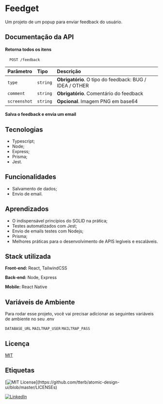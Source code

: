 # Feedget

Um projeto de um popup para enviar feedback do usuário.

## Documentação da API

#### Retorna todos os itens

```http
  POST /feedback
```

| Parâmetro    | Tipo     | Descrição                                               |
| :----------- | :------- | :------------------------------------------------------ |
| `type`       | `string` | **Obrigatório**. O tipo do feedback: BUG / IDEA / OTHER |
| `comment`    | `string` | **Obrigatório**. Comentário do feedback                 |
| `screenshot` | `string` | **Opcional**. Imagem PNG em base64                      |

#### Salva o feedback e envia um email

## Tecnologias

- Typescript;
- Node;
- Express;
- Prisma;
- Jest.

## Funcionalidades

- Salvamento de dados;
- Envio de email.

## Aprendizados

- O indispensável princípios do SOLID na prática;
- Testes automatizados com Jest;
- Envio de emails testes com Nodejs;
- Prisma;
- Melhores práticas para o desenvolvimento de APIS legíveis e escaláveis.

## Stack utilizada

**Front-end:** React, TailwindCSS

**Back-end:** Node, Express

**Mobile:** React Native

## Variáveis de Ambiente

Para rodar esse projeto, você vai precisar adicionar as seguintes variáveis de ambiente no seu .env

`DATABASE_URL`
`MAILTRAP_USER`
`MAILTRAP_PASS`

## Licença

[MIT](https://choosealicense.com/licenses/mit/)

## Etiquetas

[![MIT License](https://img.shields.io/apm/l/atomic-design-ui.svg?)](https://github.com/tterb/atomic-design-ui/blob/master/LICENSEs)

[![LinkedIn](https://img.shields.io/static/v1?label=Visite%20meu&message=LinkedIn&color=blue)](https://www.linkedin.com/in/josé-maycon-19a217190/)
